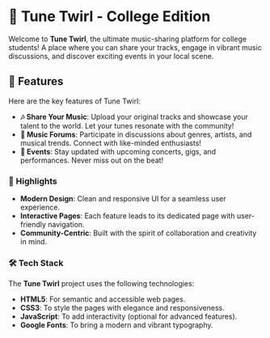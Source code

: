 # 🎵 Tune Twirl - College Edition

Welcome to **Tune Twirl**, the ultimate music-sharing platform for college students! A place where you can share your tracks, engage in vibrant music discussions, and discover exciting events in your local scene.

## 🚀 Features
Here are the key features of Tune Twirl:

- **🎶 Share Your Music**: Upload your original tracks and showcase your talent to the world. Let your tunes resonate with the community!
- **💬 Music Forums**: Participate in discussions about genres, artists, and musical trends. Connect with like-minded enthusiasts!
- **🎤 Events**: Stay updated with upcoming concerts, gigs, and performances. Never miss out on the beat!

### 🌟 Highlights
- **Modern Design**: Clean and responsive UI for a seamless user experience.
- **Interactive Pages**: Each feature leads to its dedicated page with user-friendly navigation.
- **Community-Centric**: Built with the spirit of collaboration and creativity in mind.

### 🛠️ Tech Stack
The **Tune Twirl** project uses the following technologies:
- **HTML5**: For semantic and accessible web pages.
- **CSS3**: To style the pages with elegance and responsiveness.
- **JavaScript**: To add interactivity (optional for advanced features).
- **Google Fonts**: To bring a modern and vibrant typography.
